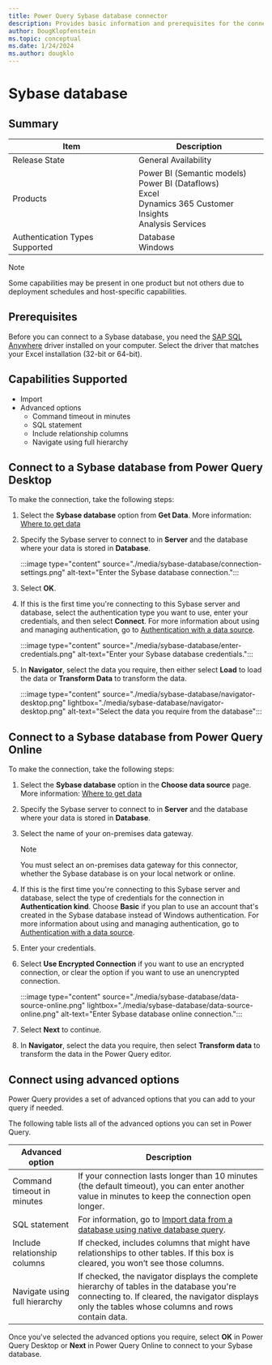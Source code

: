 ```yaml
---
title: Power Query Sybase database connector
description: Provides basic information and prerequisites for the connector, and instructions on how to connect to your Sybase database.
author: DougKlopfenstein
ms.topic: conceptual
ms.date: 1/24/2024
ms.author: dougklo
---
```


# Sybase database

## Summary

| Item | Description |
| ---- | ----------- |
| Release State | General Availability |
| Products | Power BI (Semantic models)<br/>Power BI (Dataflows)<br/>Excel<br/>Dynamics 365 Customer Insights<br/>Analysis Services |
| Authentication Types Supported | Database<br/>Windows |

> [!NOTE]
> Some capabilities may be present in one product but not others due to deployment schedules and host-specific capabilities.

## Prerequisites

Before you can connect to a Sybase database, you need the [SAP SQL Anywhere](https://scn.sap.com/docs/DOC-35857?d96a349c52fc4f68eea46a47ccb3d360) driver installed on your computer. Select the driver that matches your Excel installation (32-bit or 64-bit).

## Capabilities Supported

* Import
* Advanced options
  * Command timeout in minutes
  * SQL statement
  * Include relationship columns
  * Navigate using full hierarchy

## Connect to a Sybase database from Power Query Desktop

To make the connection, take the following steps:

1. Select the **Sybase database** option from **Get Data**. More information: [Where to get data](../where-to-get-data.md)

2. Specify the Sybase server to connect to in **Server** and the database where your data is stored in **Database**.

   :::image type="content" source="./media/sybase-database/connection-settings.png" alt-text="Enter the Sybase database connection.":::

3. Select **OK**.

4. If this is the first time you're connecting to this Sybase server and database, select the authentication type you want to use, enter your credentials, and then select **Connect**. For more information about using and managing authentication, go to [Authentication with a data source](../connectorauthentication.md).

   :::image type="content" source="./media/sybase-database/enter-credentials.png" alt-text="Enter your Sybase database credentials.":::

5. In **Navigator**, select the data you require, then either select **Load** to load the data or **Transform Data** to transform the data.

   :::image type="content" source="./media/sybase-database/navigator-desktop.png" lightbox="./media/sybase-database/navigator-desktop.png" alt-text="Select the data you require from the database":::
## Connect to a Sybase database from Power Query Online

To make the connection, take the following steps:

1. Select the **Sybase database** option in the **Choose data source** page. More information: [Where to get data](../where-to-get-data.md)

2. Specify the Sybase server to connect to in **Server** and the database where your data is stored in **Database**.

3. Select the name of your on-premises data gateway.

   > [!NOTE]
   > You must select an on-premises data gateway for this connector, whether the Sybase database is on your local network or online.

4. If this is the first time you're connecting to this Sybase server and database, select the type of credentials for the connection in **Authentication kind**. Choose **Basic** if you plan to use an account that's created in the Sybase database instead of Windows authentication.  For more information about using and managing authentication, go to [Authentication with a data source](../connectorauthentication.md).

5. Enter your credentials.

6. Select **Use Encrypted Connection** if you want to use an encrypted connection, or clear the option if you want to use an unencrypted connection.

   :::image type="content" source="./media/sybase-database/data-source-online.png" lightbox="./media/sybase-database/data-source-online.png" alt-text="Enter Sybase database online connection.":::
7. Select **Next** to continue.

8. In **Navigator**, select the data you require, then select **Transform data** to transform the data in the Power Query editor.

## Connect using advanced options

Power Query provides a set of advanced options that you can add to your query if needed.

The following table lists all of the advanced options you can set in Power Query.

| Advanced option | Description |
| --------------- | ----------- |
| Command timeout in minutes | If your connection lasts longer than 10 minutes (the default timeout), you can enter another value in minutes to keep the connection open longer. |
| SQL statement | For information, go to [Import data from a database using native database query](../native-database-query.md). |
| Include relationship columns | If checked, includes columns that might have relationships to other tables. If this box is cleared, you won’t see those columns. |
| Navigate using full hierarchy | If checked, the navigator displays the complete hierarchy of tables in the database you're connecting to. If cleared, the navigator displays only the tables whose columns and rows contain data. |

Once you've selected the advanced options you require, select **OK** in Power Query Desktop or **Next** in Power Query Online to connect to your Sybase database.
